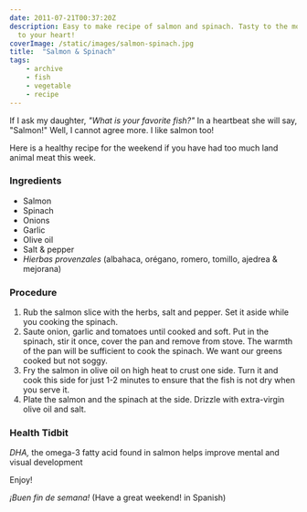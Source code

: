 ```yaml
---
date: 2011-07-21T00:37:20Z
description: Easy to make recipe of salmon and spinach. Tasty to the mouth and friendly
  to your heart!
coverImage: /static/images/salmon-spinach.jpg
title:  "Salmon & Spinach"
tags: 
    - archive 
    - fish 
    - vegetable 
    - recipe
---
```


If I ask my daughter, _"What is your favorite fish?"_ In a heartbeat she will say, "Salmon!" Well, I cannot agree more. I like salmon too!

Here is a healthy recipe for the weekend if you have had too much land animal meat this week.

### Ingredients

* Salmon
* Spinach
* Onions
* Garlic
* Olive oil
* Salt & pepper
* _Hierbas provenzales_ (albahaca, orégano, romero, tomillo, ajedrea & mejorana)

### Procedure

1. Rub the salmon slice with the herbs, salt and pepper. Set it aside while you cooking the spinach.
2. Saute onion, garlic and tomatoes until cooked and soft. Put in the spinach, stir it once, cover the pan and remove from stove. The warmth of the pan will be sufficient to cook the spinach. We want our greens cooked but not soggy.
3. Fry the salmon in olive oil on high heat to crust one side.  Turn it and cook this side for just 1-2 minutes to ensure that the fish is not dry when you serve it.
4. Plate the salmon and the spinach at the side. Drizzle with extra-virgin olive oil and salt.

### Health Tidbit
*DHA,* the omega-3 fatty acid found in salmon helps improve mental and visual development

Enjoy!

_¡Buen fin de semana!_ (Have a great weekend! in Spanish)
